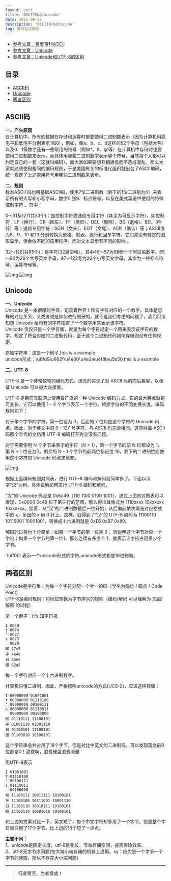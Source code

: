 ```yaml
---
layout: post
title: "ASCII码与Unicode"
date: 2015-06-02
description: "ASCII码与Unicode"
tag: 编码及加解密
---
```





- [参考文章：百度百科ASCII](https://baike.baidu.com/item/ASCII/309296?fr=aladdin)
- [参考文章：Unicode](https://blog.csdn.net/weixin_36564655/article/details/79636372)
- [参考文章：Unicode和UTF-8的区别](https://www.zhihu.com/question/23374078)





## 目录
* [ASCII码](#content0)
* [Unicode](#content1)
* [两者区别](#content2)


## <a id="content0"></a> ASCII码

**一、产生原因**    
在计算机中，所有的数据在存储和运算时都要使用二进制数表示（因为计算机用高电平和低电平分别表示1和0），例如，像a、b、c、d这样的52个字母（包括大写）以及0、1等数字还有一些常用的符号（例如*、#、@等）在计算机中存储时也要使用二进制数来表示，而具体用哪些二进制数字表示哪个符号，当然每个人都可以约定自己的一套（这就叫编码），而大家如果要想互相通信而不造成混乱，那么大家就必须使用相同的编码规则，于是美国有关的标准化组织就出台了ASCII编码，统一规定了上述常用符号用哪些二进制数来表示。 

**二、规则**    
标准ASCII 码也叫基础ASCII码，使用7位二进制数（剩下的1位二进制为0）来表示所有的大写和小写字母，数字0 到9、标点符号，以及在美式英语中使用的特殊控制字符 。其中： 

0～31及127(共33个)：是控制字符或通信专用字符（其余为可显示字符），如控制符：LF（换行）、CR（回车）、FF（换页）、DEL（删除）、BS（退格)、BEL（响铃）等；通信专用字符：SOH（文头）、EOT（文尾）、ACK（确认）等；ASCII值为8、9、10 和13 分别转换为退格、制表、换行和回车字符。它们并没有特定的图形显示，但会依不同的应用程序，而对文本显示有不同的影响 。    

32～126(共95个)：是字符(32是空格），其中48～57为0到9十个阿拉伯数字。65～90为26个大写英文字母，97～122号为26个小写英文字母，其余为一些标点符号、运算符号等。

<img src="/images/encrypted/ascii4.png" alt="img">
<img src="/images/encrypted/ascii3.png" alt="img">



## <a id="content1"></a> Unicode

**一、Unicode**  
Unicode 是一本很厚的字典，记录着世界上所有字符对应的一个数字。具体是怎样的对应关系，又或者说是如何进行划分的，就不是我们考虑的问题了，我们只用知道 Unicode 给所有的字符指定了一个数字用来表示该字符。    
Unicode 仅仅只是一个字符集，就是为每个字符规定一个用来表示该字符的数字。规定了符合对应的二进制代码，至于这个二进制代码如何存储则没有任何规定。

原始字符串：这是一个例子,this is a example        
unicode形式：\u8fd9\u662f\u4e00\u4e2a\u4f8b\u5b50,this is a example         


**二、UTF-8**

UTF-8 是一个非常惊艳的编码方式，漂亮的实现了对 ASCII 码的向后兼容，以保证 Unicode 可以被大众接受。

UTF-8 是目前互联网上使用最广泛的一种 Unicode 编码方式，它的最大特点就是可变长。它可以使用 1 - 4 个字节表示一个字符，根据字符的不同变换长度。编码规则如下：

对于单个字节的字符，第一位设为 0，后面的 7 位对应这个字符的 Unicode 码点。因此，对于英文中的 0 - 127 号字符，与 ASCII 码完全相同。这意味着 ASCII 码那个年代的文档用 UTF-8 编码打开完全没有问题。

对于需要使用 N 个字节来表示的字符（N > 1），第一个字节的前 N 位都设为 1，第 N + 1 位设为0，剩余的 N - 1 个字节的前两位都设位 10，剩下的二进制位则使用这个字符的 Unicode 码点来填充。

<img src="/images/encrypted/ascii2.png" alt="img">

根据上面编码规则对照表，进行 UTF-8 编码和解码就简单多了。下面以汉字“汉”为利，具体说明如何进行 UTF-8 编码和解码。

“汉”的 Unicode 码点是 0x6c49（110 1100 0100 1001），通过上面的对照表可以发现，0x0000 6c49 位于第三行的范围，那么得出其格式为 1110xxxx 10xxxxxx 10xxxxxx。接着，从“汉”的二进制数最后一位开始，从后向前依次填充对应格式中的 x，多出的 x 用 0 补上。这样，就得到了“汉”的 UTF-8 编码为 11100110 10110001 10001001，转换成十六进制就是 0xE6 0xB7 0x89。

解码的过程也十分简单：如果一个字节的第一位是 0 ，则说明这个字节对应一个字符；如果一个字节的第一位1，那么连续有多少个 1，就表示该字符占用多少个字节。

'\uff00' 表示一个unicode形式的字符,unicode形式都是16进制的。


## <a id="content1"></a> 两者区别

Unicode是字符集：为每一个字符分配一个唯一的ID（学名为码位 / 码点 / Code Point）   
UTF-8是编码规则：将码位转换为字节序列的规则（编码/解码 可以理解为 加密/解密 的过程）   

举一个例子：It's 知乎日报

```
I 0049
t 0074
' 0027
s 0073
  0020
知 77e5
乎 4e4e
日 65e5
报 62a5
```
每一个字符对应一个十六进制数字。

计算机只懂二进制，因此，严格按照unicode的方式(UCS-2)，应该这样存储：
```
I 00000000 01001001
t 00000000 01110100
' 00000000 00100111
s 00000000 01110011
  00000000 00100000
知 01110111 11100101
乎 01001110 01001110
日 01100101 11100101
报 01100010 10100101
```

这个字符串总共占用了18个字节，但是对比中英文的二进制码，可以发现英文前9位都是0！浪费啊，浪费硬盘浪费流量

用UTF-8表示
```
I 01001001
t 01110100
' 00100111
s 01110011
  00100000
知 11100111 10011111 10100101
乎 11100100 10111001 10001110
日 11100110 10010111 10100101
报 11100110 10001010 10100101
```
和上边的方案对比一下，英文短了，每个中文字符却多用了一个字节。但是整个字符串只用了17个字节，比上边的18个短了一点点。

**主要不同：**     
1、unicode是固定长度，utf-8是变长，节省存储空间，提高传输效率。         
2、utf-8无字节序问题(在大端小端存储的机器上通用。xy：应为是一个字节一个字节的读取，所以不存在大小端问题)          




----------
>  **行者常至，为者常成！**


